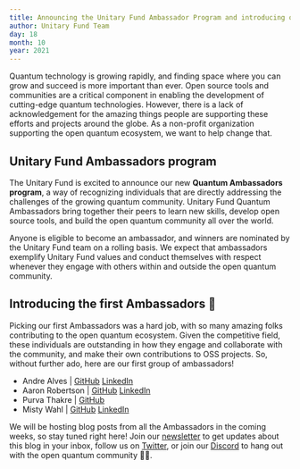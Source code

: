 ```yaml
---
title: Announcing the Unitary Fund Ambassador Program and introducing our first Ambassadors
author: Unitary Fund Team
day: 18
month: 10
year: 2021
---
```


Quantum technology is growing rapidly, and finding space where you can grow and succeed is more important than ever. Open source tools and communities are a critical component in enabling the development of cutting-edge quantum technologies. However, there is a lack of acknowledgement for the amazing things people are supporting these efforts and projects around the globe. As a non-profit organization supporting the open quantum ecosystem, we want to help change that.

## Unitary Fund Ambassadors program

The Unitary Fund is excited to announce our new **Quantum Ambassadors program**, a way of recognizing individuals that are directly addressing the challenges of the growing quantum community. Unitary Fund Quantum Ambassadors bring together their peers to learn new skills, develop open source tools, and build the open quantum community all over the world.

Anyone is eligible to become an ambassador, and winners are nominated by the Unitary Fund team on a rolling basis. We expect that ambassadors exemplify Unitary Fund values and conduct themselves with respect whenever they engage with others within and outside the open quantum community.

## Introducing the first Ambassadors 🎉

Picking our first Ambassadors was a hard job, with so many amazing folks contributing to the open quantum ecosystem. Given the competitive field, these individuals are outstanding in how they engage and collaborate with the community, and make their own contributions to OSS projects. So, without further ado, here are our first group of ambassadors!

- Andre Alves | [GitHub](https://github.com/andre-a-alves) [LinkedIn](https://www.linkedin.com/in/andre-a-alves)
- Aaron Robertson | [GitHub](https://github.com/Aaron-Robertson) [LinkedIn](https://www.linkedin.com/in/aaron-robertson-0655b811b/)
- Purva Thakre | [GitHub](https://github.com/purva-thakre)
- Misty Wahl | [GitHub](https://github.com/Misty-W) [LinkedIn](https://www.linkedin.com/in/misty-wahl)

We will be hosting blog posts from all the Ambassadors in the coming weeks, so stay tuned right here! Join our [newsletter](https://mailchi.mp/46a677be77cd/uf) to get updates about this blog in your inbox, follow us on [Twitter](https://twitter.com/unitaryfund), or join our [Discord](http://discord.unitary.foundation) to hang out with the open quantum community 💛🌴.
